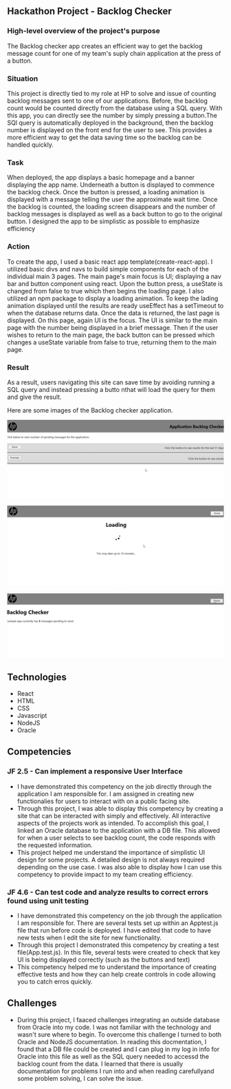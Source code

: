 ## Hackathon Project - Backlog Checker

### High-level overview of the project's purpose
The Backlog checker app creates an efficient way to get the backlog message count for one of my team's suply chain application at the press of a button. 

### Situation
   This project is directly tied to my role at HP to solve and issue of counting backlog messages sent to one of our applications. Before, the backlog count would be counted directly from the database using a SQL query. With this app, you can directly see the number by simply pressing a button.The SQl query is automatically deployed in the background, then the backlog number is displayed on the front end for the user to see. This provides a more efficient way to get the data saving time so the backlog can be handled quickly.
   
### Task
 When deployed, the app displays a basic homepage and a banner displaying the app name. Underneath a button is displayed to commence the backlog check. Once the button is pressed, a loading animation is displayed with a message telling the user the approximate wait time. Once the backlog is counted, the loading screen disappears and the number of backlog messages is displayed as well as a back button to go to the original button. I designed the app to be simplistic as possible to emphasize efficiency 
 
### Action
To create the app, I used a basic react app template(create-react-app). I utilized basic divs and navs to build simple components for each of the individual main 3 pages. The main page's main focus is UI; displaying a nav bar and button component using react. Upon the button press, a useState is changed from false to true which then begins the loading page. I also utilized an npm package to display a loading animation. To keep the lading animation displayed until the results are ready useEffect has a setTimeout to when the database returns data. Once the data is returned, the last page is displayed. On this page, again UI is the focus. The UI is similar to the main page with the number being displayed in a brief message. Then if the user wishes to return to the main page, the back button can be pressed which changes a useState variable from false to true, returning them to the main page.

### Result
As a result, users navigating this site can save time by avoiding running a SQL query and instead pressing a butto nthat will load the query for them and give the result.

Here are some images of the Backlog checker application.

![main](../images/backlog1.png)

![loading](../images/backlog2.png)

![count](../images/backlog3.png)

## Technologies
- React
- HTML
- CSS
- Javascript
- NodeJS
- Oracle

## Competencies
### JF 2.5 - Can implement a responsive User Interface
- I have demonstrated this competency on the job directly through the application I am responsible for. I am assigned in creating new functionalies for users to interact with on a public facing site.
- Through this project, I was able to display this competency by creating a site that can be interacted with simply and effectively. All interactive aspects of the projects work as intended. To accomplish this goal, I linked an Oracle database to the application with a DB file. This allowed for when a user selects to see backlog count, the code responds with the requested information.
- This project helped me understand the importance of simplistic UI design for some projects. A detailed design is not always required depending on the use case. I was also able to display how I can use this competency to provide impact to my team creating efficiency.

### JF 4.6 - Can test code and analyze results to correct errors found using unit testing
- I have demonstrated this competency on the job through the application I am responsible for. There are several tests set up within an Apptest.js file that run before code is deployed. I have edited that code to have new tests when I edit the site for new functionality.
- Through this project I demonstrated this competency by creating a test file(App.test.js). In this file, several tests were created to check that key UI is being displayed correctly (such as the buttons and text)
- This competency helped me to understand the importance of creating effective tests and how they can help create controls in code allowing you to catch erros quickly.

## Challenges
- During this project, I faaced challenges integrating an outside database from Oracle into my code. I was not familiar with the technology and wasn't sure where to begin. To overcome this challenge I turned to both Oracle and NodeJS documentation. In reading this docmentation, I found that a DB file could be created and I can plug in my log in info for Oracle into this file as well as the SQL query needed to accessd the backlog count from the data. I learned that there is usually documentation for problems I run into and when reading carefullyand some problem solving, I can solve the issue.
